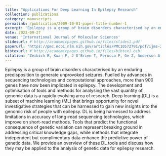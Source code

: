 ```yaml
---
title: "Applications For Deep Learning In Epilepsy Research"
collection: publications
category: manuscripts
permalink: /publication/2009-10-01-paper-title-number-1
excerpt: 'Epilepsy is a group of brain disorders characterised by an enduring predisposition to generate unprovoked seizures. Fuelled by advances in sequencing technologies and computational approaches, more than 900 genes have now been implicated in epilepsy. The development and optimisation of tools and methods for analysing the vast quantity of genomic data is a rapidly evolving area of research. Deep learning (DL) is a subset of machine learning (ML) that brings opportunity for novel investigative strategies that can be harnessed to gain new insights into the genomic risk of people with epilepsy. DL is being harnessed to address limitations in accuracy of long-read sequencing technologies, which improve on short-read methods. Tools that predict the functional consequence of genetic variation can represent breaking ground in addressing critical knowledge gaps, while methods that integrate independent but complimentary data enhance the predictive power of genetic data. We provide an overview of these DL tools and discuss how they may be applied to the analysis of genetic data for epilepsy research.'
date: 2023-09-27
venue: 'International Journal of Molecular Sciences'
slidesurl: #'http://academicpages.github.io/files/slides1.pdf'
paperurl: 'https://pmc.ncbi.nlm.nih.gov/articles/PMC10572791/pdf/ijms-24-14645.pdf'
bibtexurl: #'http://academicpages.github.io/files/bibtex1.bib'
citation: "Zeibich R, Kwan P, J O'Brien T, Perucca P, Ge Z, Anderson A. Applications for Deep Learning in Epilepsy Genetic Research. <i>Int J Mol Sci.</i> 2023 Sep 27. <a href='10.3390/ijms241914645' target='_blank'>View article online</a>."
---
```

Epilepsy is a group of brain disorders characterised by an enduring predisposition to generate unprovoked seizures. Fuelled by advances in sequencing technologies and computational approaches, more than 900 genes have now been implicated in epilepsy. The development and optimisation of tools and methods for analysing the vast quantity of genomic data is a rapidly evolving area of research. Deep learning (DL) is a subset of machine learning (ML) that brings opportunity for novel investigative strategies that can be harnessed to gain new insights into the genomic risk of people with epilepsy. DL is being harnessed to address limitations in accuracy of long-read sequencing technologies, which improve on short-read methods. Tools that predict the functional consequence of genetic variation can represent breaking ground in addressing critical knowledge gaps, while methods that integrate independent but complimentary data enhance the predictive power of genetic data. We provide an overview of these DL tools and discuss how they may be applied to the analysis of genetic data for epilepsy research.
